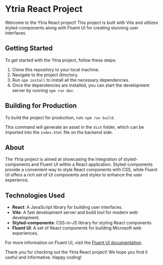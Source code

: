 # Ytria React Project

Welcome to the Ytria React project! This project is built with Vite and utilizes styled-components along with Fluent UI for creating stunning user interfaces.

## Getting Started

To get started with the Ytria project, follow these steps:

1. Clone this repository to your local machine.
2. Navigate to the project directory.
3. Run `npm install` to install all the necessary dependencies.
4. Once the dependencies are installed, you can start the development server by running `npm run dev`.

## Building for Production

To build the project for production, run: `npm run build`.

This command will generate an asset in the `dist` folder, which can be imported into the `index.html` file on the backend side.

## About

The Ytria project is aimed at showcasing the integration of styled-components and Fluent UI within a React application. Styled-components provide a convenient way to style React components with CSS, while Fluent UI offers a rich set of UI components and styles to enhance the user experience.

## Technologies Used

- **React**: A JavaScript library for building user interfaces.
- **Vite**: A fast development server and build tool for modern web development.
- **Styled-components**: CSS-in-JS library for styling React components.
- **Fluent UI**: A set of React components for building Microsoft web experiences.

For more information on Fluent UI, visit the [Fluent UI documentation](https://react.fluentui.dev/).

Thank you for checking out the Ytria React project! We hope you find it useful and informative. Happy coding!
